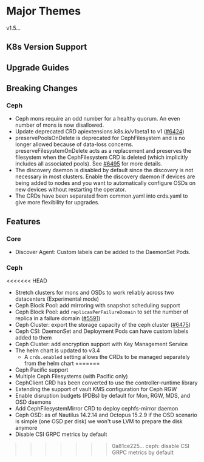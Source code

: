 # Major Themes

v1.5...

## K8s Version Support

## Upgrade Guides

## Breaking Changes

### Ceph

- Ceph mons require an odd number for a healthy quorum. An even number of mons is now disallowed.
- Update deprecated CRD apiextensions.k8s.io/v1beta1 to v1 ([#6424](https://github.com/rook/rook/pull/6424))
- preservePoolsOnDelete is deprecated for CephFilesystem and is no longer allowed because of data-loss concerns. preserveFilesystemOnDelete acts as a replacement and preserves the filesystem when the CephFilesystem CRD is deleted (which implicitly includes all associated pools). See [#6495](https://github.com/rook/rook/pull/6495) for more details.
- The discovery daemon is disabled by default since the discovery is not necessary in most clusters. Enable the discovery daemon if
  devices are being added to nodes and you want to automatically configure OSDs on new devices without restarting the operator.
- The CRDs have been separated from common.yaml into crds.yaml to give more flexibility for upgrades.

## Features

### Core

* Discover Agent: Custom labels can be added to the DaemonSet Pods.

### Ceph

<<<<<<< HEAD
* Stretch clusters for mons and OSDs to work reliably across two datacenters (Experimental mode)
* Ceph Block Pool: add mirroring with snapshot scheduling support
* Ceph Block Pool: add `replicasPerFailureDomain` to set the number of replica in a failure domain ([#5591](https://github.com/rook/rook/issues/5591))
* Ceph Cluster: export the storage capacity of the ceph cluster ([#6475](https://github.com/rook/rook/pull/6475))
* Ceph CSI: DaemonSet and Deployment Pods can have custom labels added to them
* Ceph Cluster: add encryption support with Key Management Service
* The helm chart is updated to v3.4
  * A `crds.enabled` setting allows the CRDs to be managed separately from the helm chart
=======
* Ceph Pacific support
* Multiple Ceph Filesystems (with Pacific only)
* CephClient CRD has been converted to use the controller-runtime library
* Extending the support of vault KMS configuration for Ceph RGW
* Enable disruption budgets (PDBs) by default for Mon, RGW, MDS, and OSD daemons
* Add CephFilesystemMirror CRD to deploy cephfs-mirror daemon
* Ceph OSD: as of Nautilus 14.2.14 and Octopus 15.2.9 if the OSD scenario is simple (one OSD per disk) we won't use LVM to prepare the disk anymore
* Disable CSI GRPC metrics by default
>>>>>>> 0a81ce225... ceph: disable CSI GRPC metrics by default

